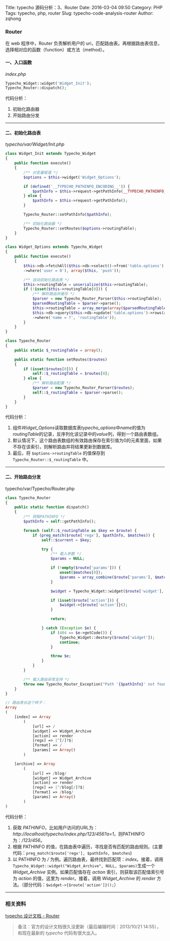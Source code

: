 Title: typecho 源码分析：3、Router
Date: 2016-03-04 09:50
Category: PHP
Tags: typecho, php, router
Slug: typecho-code-analysis-router
Author: zqhong

### Router
在 web 程序中，Router 负责解析用户的 uri，匹配路由表。再根据路由表信息，选择相对应的函数（function）或方法（method）。

#### 一、入口函数
*index.php*
```php
Typecho_Widget::widget('Widget_Init');
Typecho_Router::dispatch();
```
代码分析：
1. 初始化路由器
2. 开始路由分发

---

#### 二、初始化路由表
*typecho/var/Widget/Init.php*
```php
class Widget_Init extends Typecho_Widget
{
    public function execute()
    {
        /** 对变量赋值 */
        $options = $this->widget('Widget_Options');

        if (defined('__TYPECHO_PATHINFO_ENCODING__')) {
            $pathInfo = $this->request->getPathInfo(__TYPECHO_PATHINFO_ENCODING__, $options->charset);
        } else {
            $pathInfo = $this->request->getPathInfo();
        }

        Typecho_Router::setPathInfo($pathInfo);

        /** 初始化路由器 */
        Typecho_Router::setRoutes($options->routingTable);
    }
}

class Widget_Options extends Typecho_Widget
{
    public function execute()
    {
        $this->db->fetchAll($this->db->select()->from('table.options')
        ->where('user = 0'), array($this, 'push'));

        /** 自动初始化路由表 */
        $this->routingTable = unserialize($this->routingTable);
        if (!isset($this->routingTable[0])) {
            /** 解析路由并缓存 */
            $parser = new Typecho_Router_Parser($this->routingTable);
            $parsedRoutingTable = $parser->parse();
            $this->routingTable = array_merge(array($parsedRoutingTable), $this->routingTable);
            $this->db->query($this->db->update('table.options')->rows(array('value' => serialize($this->routingTable)))
            ->where('name = ?', 'routingTable'));
        }
    }
}

class Typecho_Router
{
    public static $_routingTable = array();

    public static function setRoutes($routes)
    {
        if (isset($routes[0])) {
            self::$_routingTable = $routes[0];
        } else {
            /** 解析路由配置 */
            $parser = new Typecho_Router_Parser($routes);
            self::$_routingTable = $parser->parse();
        }
    }
}
```

代码分析：
1. 组件*Widget_Options*读取数据库表*typecho_options*中*name*的值为*routingTable*的记录，反序列化该记录中的*value*列，得到一个路由表数组。
2. 默认情况下，这个路由表数组的有效路由保存在索引值为0的元素里面，如果不存在该索引，则解析路由并将结果更新到数据库。
3. 最后，将 `$options->routingTable` 的值保存到 `Typecho_Router::$_routingTable` 中。

---

<!--more-->

#### 二、开始路由分发
typecho/var/Typecho/Router.php
```php
class Typecho_Router
{
    public static function dispatch()
    {
        /** 获取PATHINFO */
        $pathInfo = self::getPathInfo();

        foreach (self::$_routingTable as $key => $route) {
            if (preg_match($route['regx'], $pathInfo, $matches)) {
                self::$current = $key;

                try {
                    /** 载入参数 */
                    $params = NULL;

                    if (!empty($route['params'])) {
                        unset($matches[0]);
                        $params = array_combine($route['params'], $matches);
                    }

                    $widget = Typecho_Widget::widget($route['widget'], NULL, $params);

                    if (isset($route['action'])) {
                        $widget->{$route['action']}();
                    }

                    return;

                } catch (Exception $e) {
                    if (404 == $e->getCode()) {
                        Typecho_Widget::destory($route['widget']);
                        continue;
                    }

                    throw $e;
                }
            }
        }

        /** 载入路由异常支持 */
        throw new Typecho_Router_Exception("Path '{$pathInfo}' not found", 404);
    }
}

// 路由表长这个样子：
Array
(
    [index] => Array
        (
            [url] => /
            [widget] => Widget_Archive
            [action] => render
            [regx] => |^[/]?$|
            [format] => /
            [params] => Array()
        )

    [archive] => Array
        (
            [url] => /blog/
            [widget] => Widget_Archive
            [action] => render
            [regx] => |^/blog[/]?$|
            [format] => /blog/
            [params] => Array()
        )
)
```

代码分析：
1. 获取 *PATHINFO*，比如用户访问的URL为：*http://localhost/typecho/index.php/123/456?a=1*，则PATHINFO为：*/123/456*。
2. 根据 PATHINFO 的值，在路由表中遍历，寻找是否有匹配的路由规则。(主要代码：`preg_match($route['regx'], $pathInfo, $matches`)
3. 以 PATHINFO 为 */* 为例。遍历路由表，最终找到匹配项：*index*。接着，调用 `Typecho_Widget::widget("Widget_Archive", NULL, $params)`生成一个 *Widget_Archive* 实例。如果匹配值存在 *action* 索引，则获取该匹配值索引号为 *action* 的值，这里为 *render*。接着，调用 *Widget_Archive* 的 *render* 方法。（部分代码：`$widget->{$route['action']}();`）

---

### 相关资料
[typecho 设计文档 - Router](http://docs.typecho.org/develop/route)

> 备注：官方的设计文档很久没更新（最后编辑时间：2013/10/21 14:55），和现在最新的 *typecho* 代码有很大出入。
